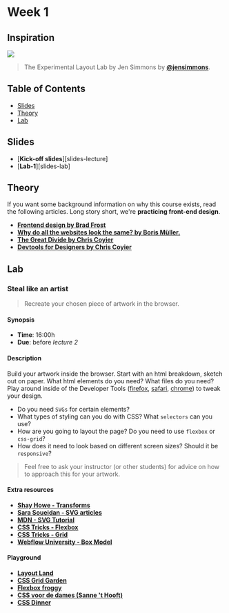 # Week 1

## Inspiration

[![][inspiration-cover]][inspiration-link]

> The Experimental Layout Lab by Jen Simmons by [**@jensimmons**][inspiration-author].

## Table of Contents
*   [Slides](#slides)
*   [Theory](#theory)
*   [Lab](#lab)

## Slides
*  [**Kick-off slides**][slides-lecture]
*  [**Lab-1**][slides-lab]

## Theory
If you want some background information on why this course exists, read the following articles. Long story short, we're **practicing front-end design**.

* [**Frontend design by Brad Frost**](http://bradfrost.com/blog/post/frontend-design/)
* [**Why do all the websites look the same? by Boris Müller.**](https://medium.com/s/story/on-the-visual-weariness-of-the-web-8af1c969ce73)
* [**The Great Divide by Chris Coyier**](https://css-tricks.com/the-great-divide/)
* [**Devtools for Designers by Chris Coyier**](https://css-tricks.com/devtools-for-designers/)

## Lab

### Steal like an artist

> Recreate your chosen piece of artwork in the browser.

#### Synopsis

*   **Time**: 16:00h
*   **Due**: before _lecture 2_

#### Description
Build your artwork inside the browser. Start with an html breakdown, sketch out on paper. What html elements do you need? What files do you need? Play around inside of the Developer Tools ([firefox](https://developer.mozilla.org/en-US/docs/Tools), [safari](https://support.apple.com/guide/safari/use-the-developer-tools-in-the-develop-menu-sfri20948/mac), [chrome](https://developers.google.com/web/tools/chrome-devtools/)) to tweak your design.

* Do you need `SVGs` for certain elements?
* What types of styling can you do with CSS? What `selectors` can you use?
* How are you going to layout the page? Do you need to use `flexbox` or `css-grid`?
* How does it need to look based on different screen sizes? Should it be `responsive`?

> Feel free to ask your instructor (or other students) for advice on how to approach this for your artwork.

#### Extra resources
* [**Shay Howe - Transforms**][theory-transforms]
* [**Sara Soueidan - SVG articles**][theory-svg]
* [**MDN - SVG Tutorial**][theory-mdn]
* [**CSS Tricks - Flexbox**][theory-flexbox]
* [**CSS Tricks - Grid**][theory-grid]
* [**Webflow University - Box Model**][wf-box]

#### Playground
*   [**Layout Land**](https://www.youtube.com/channel/UC7TizprGknbDalbHplROtag)
*   [**CSS Grid Garden**](https://cssgridgarden.com/)
*   [**Flexbox froggy**](https://flexboxfroggy.com/)
*   [**CSS voor de dames (Sanne 't Hooft)**](https://sinds1971.nl/cssvoordedames/)
*   [**CSS Dinner**](https://flukeout.github.io/)

[inspiration-cover]: /assets/inspiration-lab.png
[inspiration-link]: https://labs.jensimmons.com/
[inspiration-author]: https://twitter.com/jensimmons
[theory-transforms]: https://learn.shayhowe.com/advanced-html-css/css-transforms/
[theory-svg]: https://www.sarasoueidan.com/tags/svg/
[theory-mdn]: https://developer.mozilla.org/en-US/docs/Web/SVG/Tutorial
[theory-flexbox]: https://css-tricks.com/snippets/css/a-guide-to-flexbox/
[theory-grid]: https://css-tricks.com/snippets/css/complete-guide-grid/
[wf-box]: https://www.youtube.com/watch?v=MrAnu4zdjjY&list=PLPmnoMVpkxfiYN2cE4qY9G9gIkz8YDY-u&index=3
